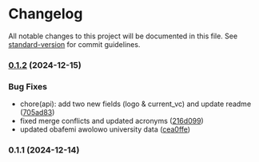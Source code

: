 # Changelog

All notable changes to this project will be documented in this file. See [standard-version](https://github.com/conventional-changelog/standard-version) for commit guidelines.

### [0.1.2](https://github.com/kaf-lamed-beyt/ng-universities/compare/v0.1.1...v0.1.2) (2024-12-15)


### Bug Fixes

* chore(api): add two new fields (logo & current_vc) and update readme ([705ad83](https://github.com/kaf-lamed-beyt/ng-universities/pull/8/commits/705ad838c1f4347729929dacc110c9d34179751d))
* fixed merge conflicts and updated acronyms ([216d099](https://github.com/kaf-lamed-beyt/ng-universities/commit/216d09919db9d06d64d099b40123386577cf76fe))
* updated obafemi awolowo university data ([cea0ffe](https://github.com/kaf-lamed-beyt/ng-universities/commit/cea0ffe1f978f25fdb0cae202ff203c454b83cc8))

### 0.1.1 (2024-12-14)

